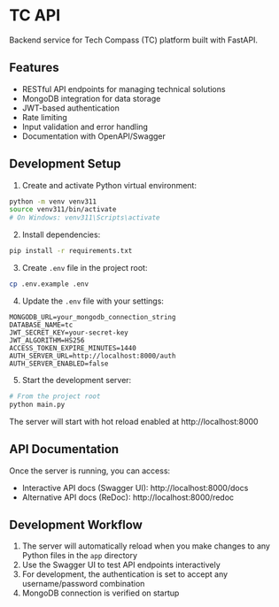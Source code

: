 # TC API

Backend service for Tech Compass (TC) platform built with FastAPI.

## Features

- RESTful API endpoints for managing technical solutions
- MongoDB integration for data storage
- JWT-based authentication
- Rate limiting
- Input validation and error handling
- Documentation with OpenAPI/Swagger

## Development Setup

1. Create and activate Python virtual environment:
```bash
python -m venv venv311
source venv311/bin/activate
# On Windows: venv311\Scripts\activate
```

2. Install dependencies:
```bash
pip install -r requirements.txt
```

3. Create `.env` file in the project root:
```bash
cp .env.example .env
```

4. Update the `.env` file with your settings:
```env
MONGODB_URL=your_mongodb_connection_string
DATABASE_NAME=tc
JWT_SECRET_KEY=your-secret-key
JWT_ALGORITHM=HS256
ACCESS_TOKEN_EXPIRE_MINUTES=1440
AUTH_SERVER_URL=http://localhost:8000/auth
AUTH_SERVER_ENABLED=false
```

5. Start the development server:
```bash
# From the project root
python main.py
```

The server will start with hot reload enabled at http://localhost:8000

## API Documentation

Once the server is running, you can access:
- Interactive API docs (Swagger UI): http://localhost:8000/docs
- Alternative API docs (ReDoc): http://localhost:8000/redoc

## Development Workflow

1. The server will automatically reload when you make changes to any Python files in the `app` directory
2. Use the Swagger UI to test API endpoints interactively
3. For development, the authentication is set to accept any username/password combination
4. MongoDB connection is verified on startup
